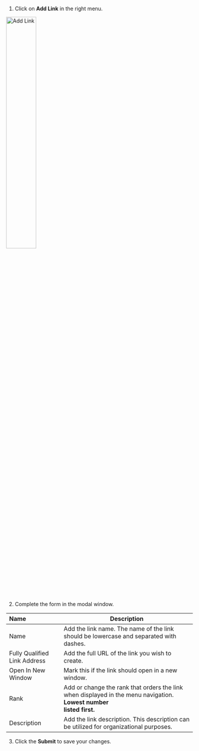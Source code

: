 1. Click on **Add Link** in the right menu.

<p><img src="/static/images/folders/add-link.jpg" alt="Add Link" style="width: 40%;"></p>

2. Complete the form in the modal window.

**Name** | **Description**
:--- | ---
Name | Add the link name. The name of the link should be lowercase and separated with dashes.
Fully Qualified Link Address | Add the full URL of the link you wish to create.
Open In New Window | Mark this if the link should open in a new window.
Rank | Add or change the rank that orders the link when displayed in the menu navigation. **Lowest number <br>listed first.**
Description | Add the link description. This description can be utilized for organizational purposes.

3. Click the **Submit** to save your changes.